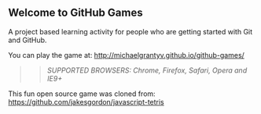 ## Welcome to GitHub Games

A project based learning activity for people who are getting started with Git and GitHub.

You can play the game at: http://michaelgrantyv.github.io/github-games/

>> _*SUPPORTED BROWSERS*: Chrome, Firefox, Safari, Opera and IE9+_

This fun open source game was cloned from: https://github.com/jakesgordon/javascript-tetris

